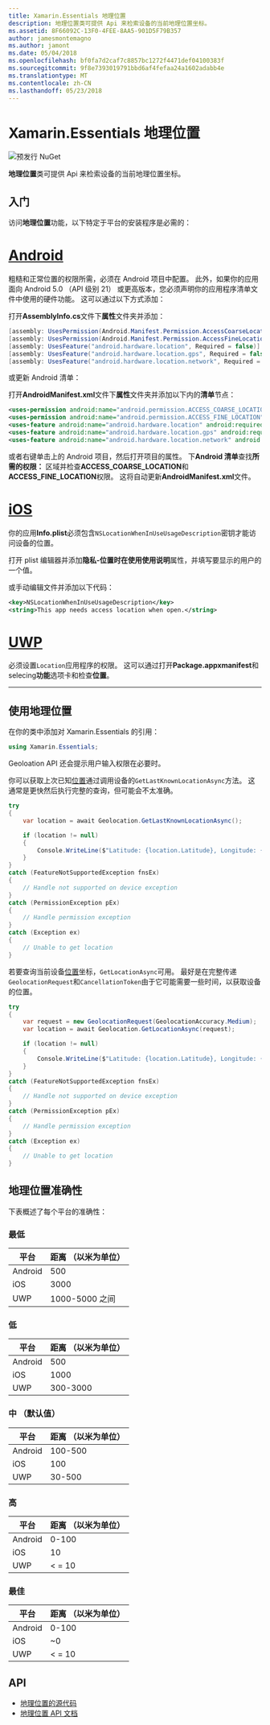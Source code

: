 ```yaml
---
title: Xamarin.Essentials 地理位置
description: 地理位置类可提供 Api 来检索设备的当前地理位置坐标。
ms.assetid: 8F66092C-13F0-4FEE-8AA5-901D5F79B357
author: jamesmontemagno
ms.author: jamont
ms.date: 05/04/2018
ms.openlocfilehash: bf0fa7d2caf7c8857bc1272f4471def04100383f
ms.sourcegitcommit: 9f8e7393019791bbd6af4fefaa24a1602adabb4e
ms.translationtype: MT
ms.contentlocale: zh-CN
ms.lasthandoff: 05/23/2018
---
```

# <a name="xamarinessentials-geolocation"></a>Xamarin.Essentials 地理位置

![预发行 NuGet](~/media/shared/pre-release.png)

**地理位置**类可提供 Api 来检索设备的当前地理位置坐标。

## <a name="getting-started"></a>入门

访问**地理位置**功能，以下特定于平台的安装程序是必需的：

# <a name="androidtabandroid"></a>[Android](#tab/android)

粗糙和正常位置的权限所需，必须在 Android 项目中配置。 此外，如果你的应用面向 Android 5.0 （API 级别 21） 或更高版本，您必须声明你的应用程序清单文件中使用的硬件功能。 这可以通过以下方式添加：

打开**AssemblyInfo.cs**文件下**属性**文件夹并添加：

```csharp
[assembly: UsesPermission(Android.Manifest.Permission.AccessCoarseLocation)]
[assembly: UsesPermission(Android.Manifest.Permission.AccessFineLocation)]
[assembly: UsesFeature("android.hardware.location", Required = false)]
[assembly: UsesFeature("android.hardware.location.gps", Required = false)]
[assembly: UsesFeature("android.hardware.location.network", Required = false)]
```

或更新 Android 清单：

打开**AndroidManifest.xml**文件下**属性**文件夹并添加以下内的**清单**节点：

```xml
<uses-permission android:name="android.permission.ACCESS_COARSE_LOCATION" />
<uses-permission android:name="android.permission.ACCESS_FINE_LOCATION" />
<uses-feature android:name="android.hardware.location" android:required="false" />
<uses-feature android:name="android.hardware.location.gps" android:required="false" />
<uses-feature android:name="android.hardware.location.network" android:required="false" />
```

或者右键单击上的 Android 项目，然后打开项目的属性。 下**Android 清单**查找**所需的权限：** 区域并检查**ACCESS_COARSE_LOCATION**和**ACCESS_FINE_LOCATION**权限。 这将自动更新**AndroidManifest.xml**文件。

# <a name="iostabios"></a>[iOS](#tab/ios)

你的应用**Info.plist**必须包含`NSLocationWhenInUseUsageDescription`密钥才能访问设备的位置。

打开 plist 编辑器并添加**隐私-位置时在使用使用说明**属性，并填写要显示的用户的一个值。

或手动编辑文件并添加以下代码：

```xml
<key>NSLocationWhenInUseUsageDescription</key>
<string>This app needs access location when open.</string>
```

# <a name="uwptabuwp"></a>[UWP](#tab/uwp)

必须设置`Location`应用程序的权限。 这可以通过打开**Package.appxmanifest**和 selecing**功能**选项卡和检查**位置**。

-----

## <a name="using-geolocation"></a>使用地理位置

在你的类中添加对 Xamarin.Essentials 的引用：

```csharp
using Xamarin.Essentials;
```

Geoloation API 还会提示用户输入权限在必要时。

你可以获取上次已知[位置](xref:Xamarin.Essentials.Location)通过调用设备的`GetLastKnownLocationAsync`方法。 这通常是更快然后执行完整的查询，但可能会不太准确。

```csharp
try
{
    var location = await Geolocation.GetLastKnownLocationAsync();

    if (location != null)
    {
        Console.WriteLine($"Latitude: {location.Latitude}, Longitude: {location.Longitude}");
    }
}
catch (FeatureNotSupportedException fnsEx)
{
    // Handle not supported on device exception
}
catch (PermissionException pEx)
{
    // Handle permission exception
}
catch (Exception ex)
{
    // Unable to get location
}
```

若要查询当前设备[位置](xref:Xamarin.Essentials.Location)坐标，`GetLocationAsync`可用。 最好是在完整传递`GeolocationRequest`和`CancellationToken`由于它可能需要一些时间，以获取设备的位置。

```csharp
try
{
    var request = new GeolocationRequest(GeolocationAccuracy.Medium);
    var location = await Geolocation.GetLocationAsync(request);

    if (location != null)
    {
        Console.WriteLine($"Latitude: {location.Latitude}, Longitude: {location.Longitude}");
    }
}
catch (FeatureNotSupportedException fnsEx)
{
    // Handle not supported on device exception
}
catch (PermissionException pEx)
{
    // Handle permission exception
}
catch (Exception ex)
{
    // Unable to get location
}
```

## <a name="geolocation-accuracy"></a>地理位置准确性

下表概述了每个平台的准确性：

### <a name="lowest"></a>最低

| 平台 | 距离 （以米为单位） |
| --- | --- |
| Android | 500 |
| iOS | 3000 |
| UWP | 1000-5000 之间 |

### <a name="low"></a>低

| 平台 | 距离 （以米为单位） |
| --- | --- |
| Android | 500 |
| iOS | 1000 |
| UWP | 300-3000 |

### <a name="medium-default"></a>中 （默认值）

| 平台 | 距离 （以米为单位） |
| --- | --- |
| Android | 100-500 |
| iOS | 100 |
| UWP | 30-500 |

### <a name="high"></a>高

| 平台 | 距离 （以米为单位） |
| --- | --- |
| Android | 0-100 |
| iOS | 10 |
| UWP | < = 10 |

### <a name="best"></a>最佳

| 平台 | 距离 （以米为单位） |
| --- | --- |
| Android | 0-100 |
| iOS | ~0 |
| UWP | < = 10 |

## <a name="api"></a>API

- [地理位置的源代码](https://github.com/xamarin/Essentials/tree/master/Xamarin.Essentials/Geolocation)
- [地理位置 API 文档](xref:Xamarin.Essentials.Geolocation)
